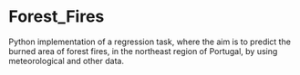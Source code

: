 # Forest_Fires
Python implementation of a regression task, where the aim is to predict the burned area of forest fires, in the northeast region of Portugal, by using meteorological and other data.
